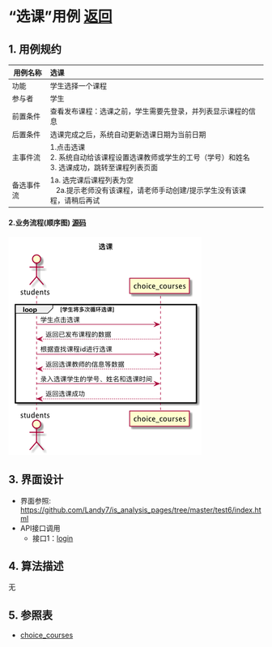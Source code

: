 # “选课”用例 [返回](../README.md)

## 1. 用例规约
|用例名称|选课|
|-------|:-------------|
|功能|学生选择一个课程|
|参与者|学生|
|前置条件|查看发布课程：选课之前，学生需要先登录，并列表显示课程的信息|
|后置条件| 选课完成之后，系统自动更新选课日期为当前日期|
|主事件流| 1.点击选课<br/>2. 系统自动给该课程设置选课教师或学生的工号（学号）和姓名<br/>  3. 选课成功，跳转至课程列表页面|
|备选事件流|1a. 选完课后课程列表为空 <br/>&nbsp;&nbsp; 2a.提示老师没有该课程，请老师手动创建/提示学生没有该课程，请稍后再试|



#### 2.业务流程(顺序图) [源码](../sequence/选课.md)
![选课](/out/test6/sequence/选课/选课.png)

## 3. 界面设计
- 界面参照: https://github.com/Landy7/is_analysis_pages/tree/master/test6/index.html
- API接口调用
    - 接口1：[login](../接口/login.md)

## 4. 算法描述
无
    
## 5. 参照表
- [choice_courses](../数据库设计.md/#choice_courses)
